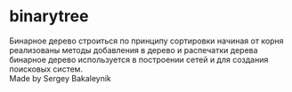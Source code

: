 # binarytree <br>
Бинарное дерево строиться по принципу сортировки начиная от корня<br>
реализованы методы добавления в дерево и распечатки дерева<br>
бинарное дерево используется в построении сетей и для создания поисковых систем.<br>
Made by Sergey Bakaleynik
